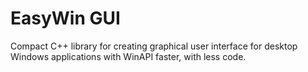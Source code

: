 # EasyWin GUI
Compact C++ library for creating graphical user interface for desktop Windows applications with WinAPI faster, with less code.
